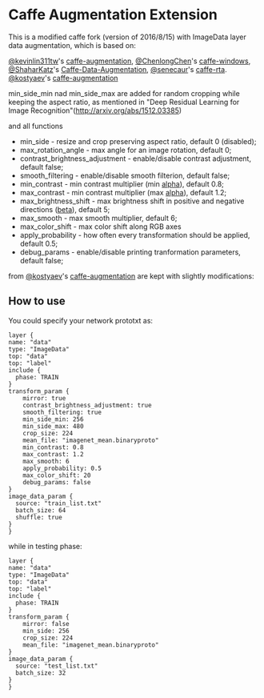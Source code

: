 # Caffe Augmentation Extension
This is a modified caffe fork (version of 2016/8/15) with ImageData layer data augmentation, which is based on:

[@kevinlin311tw](https://github.com/kevinlin311tw)'s [caffe-augmentation](https://github.com/kevinlin311tw/caffe-augmentation),
[@ChenlongChen](https://github.com/ChenglongChen)'s [caffe-windows](https://github.com/ChenglongChen/caffe-windows), 
[@ShaharKatz](https://github.com/ShaharKatz)'s [Caffe-Data-Augmentation](https://github.com/ShaharKatz/Caffe-Data-Augmentation), 
[@senecaur](https://github.com/senecaur)'s [caffe-rta](https://github.com/senecaur/caffe-rta).
[@kostyaev](https://github.com/kostyaev)'s [caffe-augmentation](https://github.com/kostyaev/caffe-augmentation)


min_side_min nad min_side_max are added for random cropping while keeping the aspect ratio, as mentioned in "Deep Residual Learning for Image Recognition"(http://arxiv.org/abs/1512.03385)

and all functions
* min_side - resize and crop preserving aspect ratio, default 0 (disabled);
* max_rotation_angle - max angle for an image rotation, default 0;
* contrast_brightness_adjustment - enable/disable contrast adjustment, default false;
* smooth_filtering - enable/disable smooth filterion, default false;
* min_contrast - min contrast multiplier (min [alpha](http://docs.opencv.org/2.4/doc/tutorials/core/basic_linear_transform/basic_linear_transform.html)), default 0.8;
* max_contrast - min contrast multiplier (max [alpha](http://docs.opencv.org/2.4/doc/tutorials/core/basic_linear_transform/basic_linear_transform.html)), default 1.2;
* max_brightness_shift - max brightness shift in positive and negative directions ([beta](http://docs.opencv.org/2.4/doc/tutorials/core/basic_linear_transform/basic_linear_transform.html)), default 5;
* max_smooth - max smooth multiplier, default 6;
* max_color_shift - max color shift along RGB axes
* apply_probability - how often every transformation should be applied, default 0.5;
* debug_params - enable/disable printing tranformation parameters, default false;

from [@kostyaev](https://github.com/kostyaev)'s [caffe-augmentation](https://github.com/kostyaev/caffe-augmentation) are kept with slightly modifications:

## How to use
You could specify your network prototxt as:

    layer {
    name: "data"
    type: "ImageData"
    top: "data"
    top: "label"
    include {
      phase: TRAIN
    }
    transform_param {
        mirror: true
        contrast_brightness_adjustment: true
        smooth_filtering: true
        min_side_min: 256
        min_side_max: 480
        crop_size: 224
        mean_file: "imagenet_mean.binaryproto"
        min_contrast: 0.8
        max_contrast: 1.2
        max_smooth: 6
        apply_probability: 0.5
        max_color_shift: 20
        debug_params: false
    }
    image_data_param {
      source: "train_list.txt"
      batch_size: 64
      shuffle: true
    }
    }

while in testing phase:

    layer {
    name: "data"
    type: "ImageData"
    top: "data"
    top: "label"
    include {
      phase: TRAIN
    }
    transform_param {
        mirror: false
        min_side: 256
        crop_size: 224
        mean_file: "imagenet_mean.binaryproto"
    }
    image_data_param {
      source: "test_list.txt"
      batch_size: 32
    }
    }
